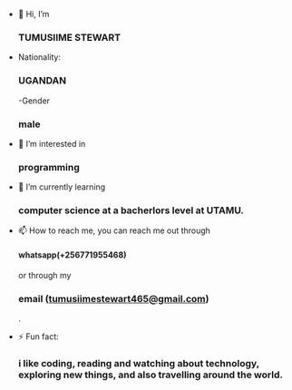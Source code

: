 - 👋 Hi, I’m <h3>TUMUSIIME STEWART</h3>
- Nationality:
  <h3>UGANDAN</h3>
  -Gender
  <h3>male</h3>
- 👀 I’m interested in <h3>programming</h3>
- 🌱 I’m currently learning <h3>computer science at a bacherlors level at UTAMU.</h3>
  
- 📫 How to reach me, you can reach me out through <h4>whatsapp(+256771955468)</h4> or through my <h3>email (tumusiimestewart465@gmail.com)</h3>.
  
- ⚡ Fun fact: <h3>i like coding, reading and watching about technology, exploring new things, and also travelling around the world.</h3>

<!---
stewarttumuz/stewarttumuz is a ✨ special ✨ repository.
You can click the Preview link to take a look at your changes.
--->
